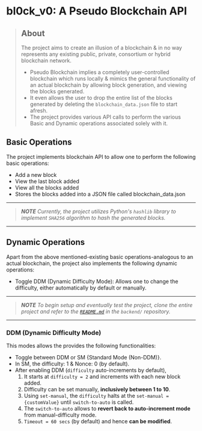 # bl0ck_v0: A Pseudo Blockchain API

> ## About
> The project aims to create an illusion of a blockchain & in no way represents any existing public, private, consortium or hybrid blockchain network.
> - Pseudo Blockchain implies a completely user-controlled blockchain which runs locally & mimics the general functionality of an actual blockchain
> by allowing block generation, and viewing the blocks generated.
> - It even allows the user to drop the entire list of the blocks generated by deleting the `blockchain_data.json` file to start afresh.
> - The project provides various API calls to perform the various Basic and Dynamic operations associated solely with it. 
 
## Basic Operations
The project implements blockchain API to allow one to perform the following basic operations:
- Add a new block
- View the last block added
- View all the blocks added
- Stores the blocks added into a JSON file called blockchain_data.json
---

> **_NOTE_** *Currently, the project utilizes Python's `hashlib` library to implement `SHA256` algorithm to hash the generated blocks.*

---

## Dynamic Operations
Apart from the above mentioned-existing basic operations-analogous to an actual blockchain, the project also implements the following dynamic operations:
- Toggle DDM (Dynamic Difficulty Mode): Allows one to change the difficulty, either automatically by default or manually.

---

> **_NOTE_** *To begin setup and eventually test the project, clone the entire project and refer to the [`README.md`](https://github.com/Aryaman47/bl0ck_v0/blob/main/backend/README.md) in the `backend/` repository.*

---

### DDM (Dynamic Difficulty Mode) 
This modes allows the provides the following functionalities:
- Toggle between DDM or SM {Standard Mode (Non-DDM)}.
- In SM, the difficulty: 1 & Nonce: 0 (by default).
- After enabling DDM (`difficulty` auto-increments by default),
    1. It starts at `difficulty = 2` and increments with each new block added.
    2. Difficulty can be set manually, **inclusively between 1 to 10**.
    3. Using `set-manual`, the `difficulty` halts at the `set-manual = {customValue}` until `switch-to-auto` is called.
    5. The `switch-to-auto` allows to **revert back to auto-increment mode** from manual-difficulty mode.
    6. `Timeout = 60 secs` (by default) and hence **can be modified**.


